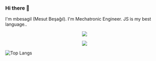 ### Hi there 👋

I'm mbesagil (Mesut Beşağıl). I'm Mechatronic Engineer. JS is my best language..


<p align="center">
  <a href="https://skillicons.dev">
    <img src="https://skillicons.dev/icons?i=html,css,bootstrap,tailwind,js,vue,react,vite,dotnet,nodejs,mongodb,mysql,sequelize,docker,gcp" />
  </a>
</p>
<p align="center">
  <a href="https://skillicons.dev">
    <img src="https://skillicons.dev/icons?i=c,cpp,cs,python,ros" />
  </a>
</p>

![Top Langs](https://github-readme-stats.vercel.app/api/top-langs/?username=anuraghazra&layout=compact)


